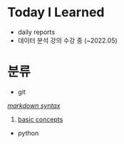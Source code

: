 # Today I Learned
- daily reports
- 데이터 분석 강의 수강 중 (~2022.05)

# 분류
- git 

*[markdown syntax](https://github.com/nama1d/TIL/blob/master/markdown.md)*

1. [basic concepts](https://github.com/nama1d/TIL/blob/master/basic_concepts.md)

- python